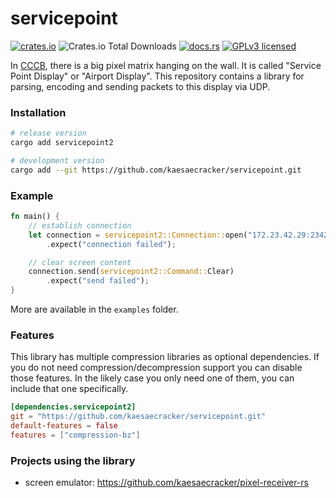 # servicepoint

[![crates.io](https://img.shields.io/crates/v/servicepoint2.svg)](https://crates.io/crates/servicepoint2)
![Crates.io Total Downloads](https://img.shields.io/crates/d/servicepoint2)
[![docs.rs](https://img.shields.io/docsrs/servicepoint2)](https://docs.rs/servicepoint2/latest/servicepoint2/)
[![GPLv3 licensed](https://img.shields.io/crates/l/servicepoint2)](./LICENSE)

In [CCCB](https://berlin.ccc.de/), there is a big pixel matrix hanging on the wall. It is called  "Service Point
Display" or "Airport Display".
This repository contains a library for parsing, encoding and sending packets to this display via UDP.

### Installation

```bash
# release version
cargo add servicepoint2

# development version
cargo add --git https://github.com/kaesaecracker/servicepoint.git
```

### Example

```rust
fn main() {
    // establish connection
    let connection = servicepoint2::Connection::open("172.23.42.29:2342")
        .expect("connection failed");

    // clear screen content
    connection.send(servicepoint2::Command::Clear)
        .expect("send failed");
}
```

More are available in the `examples` folder.

### Features

This library has multiple compression libraries as optional dependencies.
If you do not need compression/decompression support you can disable those features.
In the likely case you only need one of them, you can include that one specifically.

```toml
[dependencies.servicepoint2]
git = "https://github.com/kaesaecracker/servicepoint.git"
default-features = false
features = ["compression-bz"]
```

### Projects using the library

- screen emulator: https://github.com/kaesaecracker/pixel-receiver-rs
